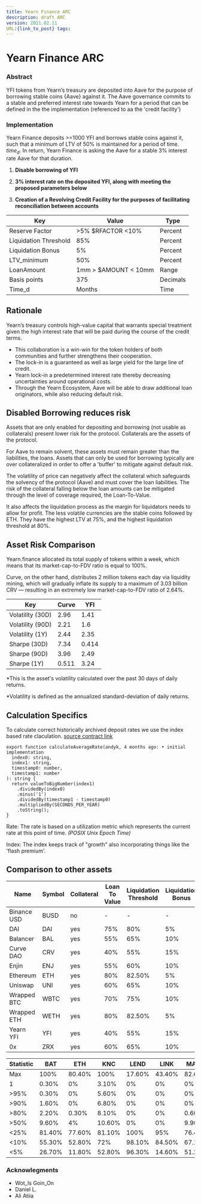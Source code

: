 ```yaml
---
title: Yearn Finance ARC 
description: draft ARC 
version: 2021.02.11 
URL:{link_to_post} tags:
---
```


# Yearn Finance ARC

### Abstract

YFI tokens from Yearn’s treasury are deposited into Aave for the purpose
of borrowing stable coins {Aave} against it. The Aave governance commits
to a stable and preferred interest rate towards Yearn for a period that
can be defined in the the implementation (referenced to aa the 'credit
facility')

### Implementation

Yearn Finance deposits >=1000 YFI and borrows stable coins against it,
such that a minimum of LTV of 50% is maintained for a period of time.
${time_d}.$ In return, Yearn Finance is asking the Aave for a stable 3%
interest rate Aave for that duration.

1. **Disable borrowing of YFI**

2. **3% interest rate on the deposited YFI, along with meeting the
   proposed parameters below**

3. **Creation of a Revolving Credit Facility for the purposes of
   facilitating reconciliation between accounts**

| Key                   | Value                 | Type     |
| --------------------- | --------------------- | -------- |
| Reserve Factor        | >5% \$RFACTOR <10%    | Percent  |
| Liquidation Threshold | 85%                   | Percent  |
| Liquidation Bonus     | 5%                    | Percent  |
| LTV_minimum           | 50%                   | Percent  |
| LoanAmount            | 1mm > \$AMOUNT < 10mm | Range    |
| Basis points          | 375                   | Decimals |
| Time_d                | Months                | Time     |

## Rationale

Yearn’s treasury controls high-value capital that warrants special
treatment given the high interest rate that will be paid during the
course of the credit terms.

- This collaboration is a win-win for the token holders of both
  communities and further strengthens their cooperation.
- The lock-in is a guaranteed as well as large yield for the large line
  of credit.
- Yearn lock-in a predetermined interest rate thereby decreasing
  uncertainties around operational costs.
- Through the Yearn Ecosystem, Aave will be able to draw additional loan
  originators, while also reducing default risk.

## Disabled Borrowing reduces risk

Assets that are only enabled for depositing and borrowing (not usable as
collaterals) present lower risk for the protocol. Collaterals are the
assets of the protocol.

For Aave to remain solvent, these assets must remain greater than the
liabilities, the loans. Assets that can only be used for borrowing
typically are over collateralized in order to offer a 'buffer' to
mitigate against default risk.

The volatility of price can negatively affect the collateral which
safeguards the solvency of the protocol (Aave) and must cover the loan
liabilities. The risk of the collateral falling below the loan amounts
can be mitigated through the level of coverage required, the
Loan-To-Value.

It also affects the liquidation process as the margin for liquidators
needs to allow for profit. The less volatile currencies are the stable
coins followed by ETH. They have the highest LTV at 75%, and the highest
liquidation threshold at 80%.

## Asset Risk Comparison

Yearn.finance allocated its total supply of tokens within a week, which
means that its market-cap-to-FDV ratio is equal to 100%.

Curve, on the other hand, distributes 2 million tokens each day via
liquidity mining, which will gradually inflate its supply to a maximum
of 3.03 billion CRV — resulting in an extremely low market-cap-to-FDV
ratio of 2.64%.

| **Key**          | **Curve** | **YFI** |
| ---------------- | --------- | ------- |
| Volatility (30D) | 2.96      | 1.41    |
| Volatility (90D) | 2.21      | 1.6     |
| Volatility (1Y)  | 2.44      | 2.35    |
| Sharpe (30D)     | 7.34      | 0.414   |
| Sharpe (90D)     | 3.96      | 2.49    |
| Sharpe (1Y)      | 0.511     | 3.24    |

\*This is the asset's volatility calculated over the past 30 days of
daily returns.

\*Volatility is defined as the annualized standard-deviation of daily
returns.

## Calculation Specifics

To calculate correct historically archived deposit rates we use the
index based rate claculation.
[source contract link](https://github.com/aave/aave-js/blob/6c74c6df3c9d86a652b3adbf9e285a00f8497f0c/src/helpers/pool-math.ts#L124)

```solidity
export function calculateAverageRate(andyk, 4 months ago: • initial implementation
  index0: string,
  index1: string,
  timestamp0: number,
  timestamp1: number
): string {
  return valueToBigNumber(index1)
    .dividedBy(index0)
    .minus('1')
    .dividedBy(timestamp1 - timestamp0)
    .multipliedBy(SECONDS_PER_YEAR)
    .toString();
}
```

Rate: The rate is based on a utilization metric which represents the
current rate at this point of time. _(POSIX Unix Epoch Time)_

Index: The index keeps track of "growth" also incorporating things like
the 'flash premium'.

## Comparison to other assets

| **Name**    | **Symbol** | **Collateral** | **Loan To Value** | **Liquidation Threshold** | **Liquidation Bonus** | **Reserve Factor** |
| ----------- | ---------- | -------------- | ----------------- | ------------------------- | --------------------- | ------------------ |
| Binance USD | BUSD       | no             | -                 | -                         | -                     | 10%                |
| DAI         | DAI        | yes            | 75%               | 80%                       | 5%                    | 10%                |
| Balancer    | BAL        | yes            | 55%               | 65%                       | 10%                   | 20%                |
| Curve DAO   | CRV        | yes            | 40%               | 55%                       | 15%                   | 0%                 |
| Enjin       | ENJ        | yes            | 55%               | 60%                       | 10%                   | 20%                |
| Ethereum    | ETH        | yes            | 80%               | 82.50%                    | 5%                    | 10%                |
| Uniswap     | UNI        | yes            | 60%               | 65%                       | 10%                   | 20%                |
| Wrapped BTC | WBTC       | yes            | 70%               | 75%                       | 10%                   | 20%                |
| Wrapped ETH | WETH       | yes            | 80%               | 82.50%                    | 5%                    | 10%                |
| Yearn YFI   | YFI        | yes            | 40%               | 55%                       | 15%                   | 20%                |
| 0x          | ZRX        | yes            | 60%               | 65%                       | 10%                   | 20%                |

| **Statistic** | **BAT** | **ETH** | **KNC** | **LEND** | **LINK** | **MANA** | **MKR** | **REN** | **REP** | **SNX** | **WBTC** | **YFI** | **ZRX** |
| ------------- | ------- | ------- | ------- | -------- | -------- | -------- | ------- | ------- | ------- | ------- | -------- | ------- | ------- |
| Max           | 100%    | 80.40%  | 100%    | 17.60%   | 43.40%   | 82.60%   | 100%    | 45.70%  | 57.30%  | 100%    | 100%     | 65.70%  | 64.90%  |
| 1             | 0.30%   | 0%      | 3.10%   | 0%       | 0%       | 0%       | 0.30%   | 0%      | 0%      | 9.30%   | 0.30%    | 0%      | 0%      |
| >95%          | 0.30%   | 0%      | 5.60%   | 0%       | 0%       | 0%       | 1.20%   | 0%      | 0%      | 13.70%  | 0.30%    | 0%      | 0%      |
| >90%          | 1.60%   | 0%      | 6.80%   | 0%       | 0%       | 0%       | 1.20%   | 0%      | 0%      | 15.20%  | 0.30%    | 0%      | 0%      |
| >80%          | 2.20%   | 0.30%   | 8.10%   | 0%       | 0%       | 0.60%    | 1.20%   | 0%      | 0%      | 19.60%  | 0.60%    | 0%      | 0%      |
| >50%          | 9.60%   | 4%      | 10.60%  | 0%       | 0%       | 9.90%    | 2.20%   | 0%      | 2.20%   | 54.70%  | 1.60%    | 0.30%   | 1.90%   |
| <25%          | 81.40%  | 77.60%  | 81.10%  | 100%     | 95%      | 76.40%   | 85.40%  | 32.30%  | 86.30%  | 11.50%  | 97.20%   | 19.60%  | 81.10%  |
| <10%          | 55.30%  | 52.80%  | 72%     | 98.10%   | 84.50%   | 67.10%   | 72.40%  | 25.80%  | 64.20%  | 0.30%   | 89.80%   | 12.10%  | 49.40%  |
| <5%           | 26.70%  | 11.80%  | 52.80%  | 96.30%   | 14.60%   | 51.20%   | 14.60%  | 10.20%  | 57.10%  | 0%      | 64.90%   | 10.60%  | 38.80%  |

### Acknowlegments

- Wot_Is Goin_On
- Daniel L.
- Ali Atiia
